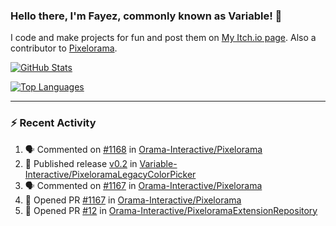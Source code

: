 ### Hello there, I'm Fayez, commonly known as Variable! 👋
I code and make projects for fun and post them on [My Itch.io page](https://variable-industries.itch.io/). Also a contributor to [Pixelorama](https://github.com/Orama-Interactive/Pixelorama).

[![GitHub Stats](https://github-readme-stats.vercel.app/api/?username=Variable-ind&show_icons=true&theme=merko)](https://github.com/anuraghazra/github-readme-stats)

[![Top Languages](https://github-readme-stats.vercel.app/api/top-langs/?username=Variable-ind&layout=compact&theme=merko)](https://github.com/anuraghazra/github-readme-stats)

---

### :zap: Recent Activity

<!--START_SECTION:activity-->
1. 🗣 Commented on [#1168](https://github.com/Orama-Interactive/Pixelorama/issues/1168#issuecomment-2623560049) in [Orama-Interactive/Pixelorama](https://github.com/Orama-Interactive/Pixelorama)
2. 🚀 Published release [v0.2](https://github.com/Variable-Interactive/PixeloramaLegacyColorPicker/releases/tag/v0.2) in [Variable-Interactive/PixeloramaLegacyColorPicker](https://github.com/Variable-Interactive/PixeloramaLegacyColorPicker)
3. 🗣 Commented on [#1167](https://github.com/Orama-Interactive/Pixelorama/pull/1167#issuecomment-2613835985) in [Orama-Interactive/Pixelorama](https://github.com/Orama-Interactive/Pixelorama)
4. 💪 Opened PR [#1167](https://github.com/Orama-Interactive/Pixelorama/pull/1167) in [Orama-Interactive/Pixelorama](https://github.com/Orama-Interactive/Pixelorama)
5. 💪 Opened PR [#12](https://github.com/Orama-Interactive/PixeloramaExtensionRepository/pull/12) in [Orama-Interactive/PixeloramaExtensionRepository](https://github.com/Orama-Interactive/PixeloramaExtensionRepository)
<!--END_SECTION:activity-->

<!--
**Variable-ind/Variable-ind** is a ✨ _special_ ✨ repository because its `README.md` (this file) appears on your GitHub profile.

Here are some ideas to get you started:
- 🌱 I’m currently studying at ...
- 🔭 I’m currently working on ...
- 👯 I’m looking to collaborate on ...
- 🤔 I’m looking for help with ...
- 💬 Ask me about ...
- 📫 How to reach me: ...
- ⚡ Fun fact: ...
-->
